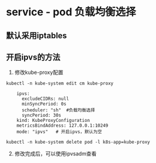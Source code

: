 # service - pod 负载均衡选择

## 默认采用iptables

## 开启ipvs的方法

1. 修改kube-proxy配置

```
kubectl -n kube-system edit cm kube-proxy

    ipvs:
      excludeCIDRs: null
      minSyncPeriod: 0s
      scheduler: "sh"  #负载均衡选择
      syncPeriod: 30s
    kind: KubeProxyConfiguration
    metricsBindAddress: 127.0.0.1:10249
    mode: "ipvs"   # 开启ipvs，默认为空

kubectl -n kube-system delete pod -l k8s-app=kube-proxy
```

2. 修改完成后，可以使用ipvsadm查看


